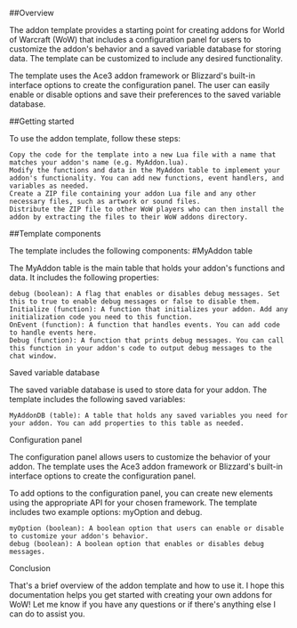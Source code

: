 ##Overview

The addon template provides a starting point for creating addons for World of Warcraft (WoW) that includes a configuration panel for users to customize the addon's behavior and a saved variable database for storing data. The template can be customized to include any desired functionality.

The template uses the Ace3 addon framework or Blizzard's built-in interface options to create the configuration panel. The user can easily enable or disable options and save their preferences to the saved variable database.

##Getting started

To use the addon template, follow these steps:

    Copy the code for the template into a new Lua file with a name that matches your addon's name (e.g. MyAddon.lua).
    Modify the functions and data in the MyAddon table to implement your addon's functionality. You can add new functions, event handlers, and variables as needed.
    Create a ZIP file containing your addon Lua file and any other necessary files, such as artwork or sound files.
    Distribute the ZIP file to other WoW players who can then install the addon by extracting the files to their WoW addons directory.

##Template components

The template includes the following components:
#MyAddon table

The MyAddon table is the main table that holds your addon's functions and data. It includes the following properties:

    debug (boolean): A flag that enables or disables debug messages. Set this to true to enable debug messages or false to disable them.
    Initialize (function): A function that initializes your addon. Add any initialization code you need to this function.
    OnEvent (function): A function that handles events. You can add code to handle events here.
    Debug (function): A function that prints debug messages. You can call this function in your addon's code to output debug messages to the chat window.

Saved variable database

The saved variable database is used to store data for your addon. The template includes the following saved variables:

    MyAddonDB (table): A table that holds any saved variables you need for your addon. You can add properties to this table as needed.

Configuration panel

The configuration panel allows users to customize the behavior of your addon. The template uses the Ace3 addon framework or Blizzard's built-in interface options to create the configuration panel.

To add options to the configuration panel, you can create new elements using the appropriate API for your chosen framework. The template includes two example options: myOption and debug.

    myOption (boolean): A boolean option that users can enable or disable to customize your addon's behavior.
    debug (boolean): A boolean option that enables or disables debug messages.

Conclusion

That's a brief overview of the addon template and how to use it. I hope this documentation helps you get started with creating your own addons for WoW! Let me know if you have any questions or if there's anything else I can do to assist you.
